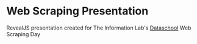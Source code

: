 # Web Scraping Presentation

RevealJS presentation created for The Information Lab's [Dataschool](https://thedataschool.co.uk) Web Scraping Day
